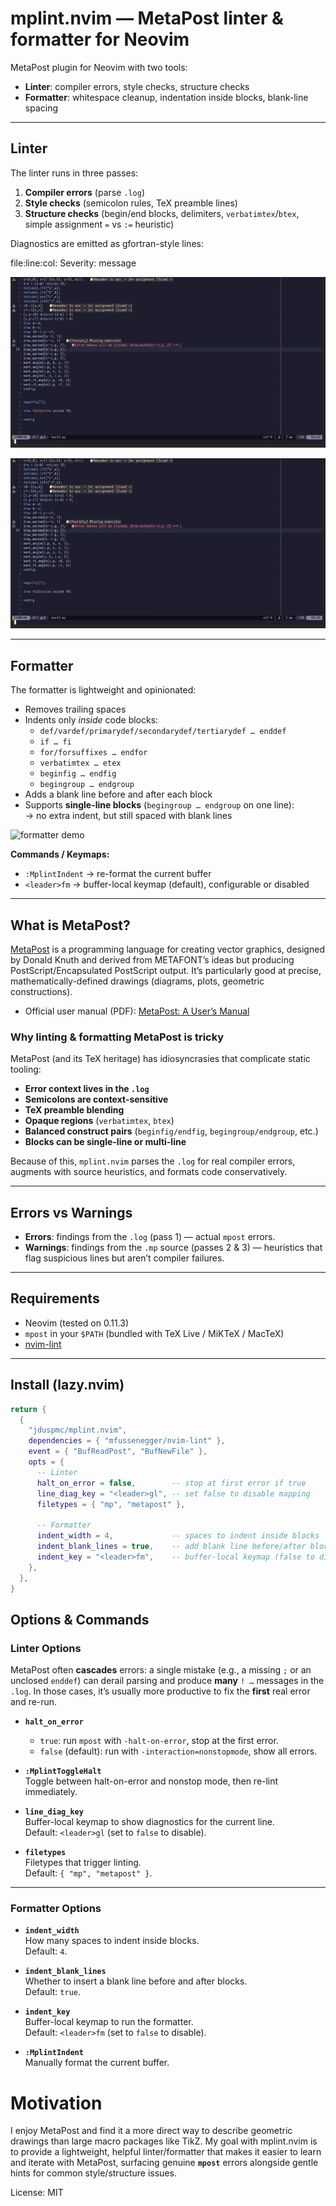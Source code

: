 # mplint.nvim — MetaPost linter & formatter for Neovim

MetaPost plugin for Neovim with two tools:

- **Linter**: compiler errors, style checks, structure checks  
- **Formatter**: whitespace cleanup, indentation inside blocks, blank-line spacing

---

## Linter

The linter runs in three passes:

1. **Compiler errors** (parse `.log`)  
2. **Style checks** (semicolon rules, TeX preamble lines)  
3. **Structure checks** (begin/end blocks, delimiters, `verbatimtex`/`btex`, simple assignment `=` vs `:=` heuristic)

Diagnostics are emitted as gfortran-style lines:

file:line:col: Severity: message

![mplint demo](assets/mplint-demo.gif)

![mplint demo](assets/mplint-demo.gif)

---

## Formatter

The formatter is lightweight and opinionated:

- Removes trailing spaces  
- Indents only *inside* code blocks:
  - `def/vardef/primarydef/secondarydef/tertiarydef … enddef`  
  - `if … fi`  
  - `for/forsuffixes … endfor`  
  - `verbatimtex … etex`  
  - `beginfig … endfig`  
  - `begingroup … endgroup`  
- Adds a blank line before and after each block  
- Supports **single-line blocks** (`begingroup … endgroup` on one line):  
  → no extra indent, but still spaced with blank lines

![formatter demo](assets/mplint-format.gif)

**Commands / Keymaps:**
- `:MplintIndent` → re-format the current buffer  
- `<leader>fm` → buffer-local keymap (default), configurable or disabled  

---

## What is MetaPost?

[MetaPost](https://www.tug.org/metapost.html) is a programming language for creating vector graphics, designed by Donald Knuth and derived from METAFONT’s ideas but producing PostScript/Encapsulated PostScript output. It’s particularly good at precise, mathematically-defined drawings (diagrams, plots, geometric constructions).

- Official user manual (PDF): [MetaPost: A User’s Manual](https://www.tug.org/docs/metapost/mpman.pdf)

### Why linting & formatting MetaPost is tricky

MetaPost (and its TeX heritage) has idiosyncrasies that complicate static tooling:

- **Error context lives in the `.log`**  
- **Semicolons are context-sensitive**  
- **TeX preamble blending**  
- **Opaque regions** (`verbatimtex`, `btex`)  
- **Balanced construct pairs** (`beginfig/endfig`, `begingroup/endgroup`, etc.)  
- **Blocks can be single-line or multi-line**  

Because of this, `mplint.nvim` parses the `.log` for real compiler errors, augments with source heuristics, and formats code conservatively.

---

## Errors vs Warnings

- **Errors**: findings from the `.log` (pass 1) — actual `mpost` errors.  
- **Warnings**: findings from the `.mp` source (passes 2 & 3) — heuristics that flag suspicious lines but aren’t compiler failures.  

---

## Requirements

- Neovim (tested on 0.11.3)  
- `mpost` in your `$PATH` (bundled with TeX Live / MiKTeX / MacTeX)  
- [nvim-lint](https://github.com/mfussenegger/nvim-lint)  

---

## Install (lazy.nvim)

```lua
return {
  {
    "jduspmc/mplint.nvim",
    dependencies = { "mfussenegger/nvim-lint" },
    event = { "BufReadPost", "BufNewFile" },
    opts = {
      -- Linter
      halt_on_error = false,        -- stop at first error if true
      line_diag_key = "<leader>gl", -- set false to disable mapping
      filetypes = { "mp", "metapost" },

      -- Formatter
      indent_width = 4,             -- spaces to indent inside blocks
      indent_blank_lines = true,    -- add blank line before/after blocks
      indent_key = "<leader>fm",    -- buffer-local keymap (false to disable)
    },
  },
}
```
## Options & Commands

### Linter Options

MetaPost often **cascades** errors: a single mistake (e.g., a missing `;` or an unclosed `enddef`) can derail parsing and produce **many** `! …` messages in the `.log`. In those cases, it’s usually more productive to fix the **first** real error and re-run.

- **`halt_on_error`**  
  - `true`: run `mpost` with `-halt-on-error`, stop at the first error.  
  - `false` (default): run with `-interaction=nonstopmode`, show all errors.  

- **`:MplintToggleHalt`**  
  Toggle between halt-on-error and nonstop mode, then re-lint immediately.  

- **`line_diag_key`**  
  Buffer-local keymap to show diagnostics for the current line.  
  Default: `<leader>gl` (set to `false` to disable).  

- **`filetypes`**  
  Filetypes that trigger linting.  
  Default: `{ "mp", "metapost" }`.  

---

### Formatter Options

- **`indent_width`**  
  How many spaces to indent inside blocks.  
  Default: `4`.  

- **`indent_blank_lines`**  
  Whether to insert a blank line before and after blocks.  
  Default: `true`.  

- **`indent_key`**  
  Buffer-local keymap to run the formatter.  
  Default: `<leader>fm` (set to `false` to disable).  

- **`:MplintIndent`**  
  Manually format the current buffer.  


# Motivation

I enjoy MetaPost and find it a more direct way to describe geometric drawings than large macro packages like TikZ. My goal with mplint.nvim is to provide a lightweight, helpful linter/formatter that makes it easier to learn and iterate with MetaPost, surfacing genuine **`mpost`** errors alongside gentle hints for common style/structure issues.

License: MIT
